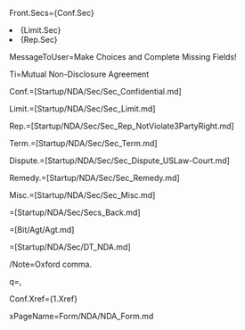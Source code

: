Front.Secs={Conf.Sec}<li>{Limit.Sec}<li>{Rep.Sec}

MessageToUser=Make Choices and Complete Missing Fields!

Ti=Mutual Non-Disclosure Agreement

Conf.=[Startup/NDA/Sec/Sec_Confidential.md]

Limit.=[Startup/NDA/Sec/Sec_Limit.md]

Rep.=[Startup/NDA/Sec/Sec_Rep_NotViolate3PartyRight.md]

Term.=[Startup/NDA/Sec/Sec_Term.md]

Dispute.=[Startup/NDA/Sec/Sec_Dispute_USLaw-Court.md]

Remedy.=[Startup/NDA/Sec/Sec_Remedy.md]

Misc.=[Startup/NDA/Sec/Sec_Misc.md]

=[Startup/NDA/Sec/Secs_Back.md]

=[Bit/Agt/Agt.md]

=[Startup/NDA/Sec/DT_NDA.md]

/Note=Oxford comma.

q=,

Conf.Xref={1.Xref}

xPageName=Form/NDA/NDA_Form.md
